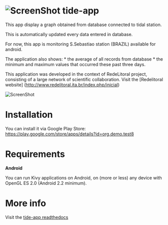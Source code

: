 ![ScreenShot](https://raw.githubusercontent.com/mabelcalim/tide-app/master/kivy/test8/icon.jpg) 
tide-app  
=========

This app display a graph obtained from database connected to tidal station. 

This is automatically updated every data entered in database.

For now, this app is monitoring S.Sebastiao station (BRAZIL) available for android.

The application also shows:
    * the average of all records from database
    * the minimum and maximum values that occurred these past three days.

This application was developed in the context of RedeLitoral project, consisting of a large network of scientific collaboration. 
Visit the [Redelitoral website] (http://www.redelitoral.ita.br/index.php/inicial)


![ScreenShot](https://github.com/mabelcalim/tide-app/blob/master/kivy/images/android_view.jpg)


Installation
============

You can install it via  Google Play Store:
https://play.google.com/store/apps/details?id=org.demo.test8


Requirements
============

**Android**

You can run Kivy applications on Android, on (more or less) any device with OpenGL ES 2.0 (Android 2.2 minimum). 

More info
============
Visit the [tide-app readthedocs](http://tide-app.readthedocs.org/en/latest/intro.html)
